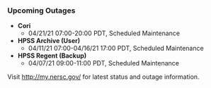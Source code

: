 ### Upcoming Outages 

- **Cori**
    - 04/21/21 07:00-20:00 PDT, Scheduled Maintenance
- **HPSS Archive (User)** 
    - 04/11/21 07:00-04/16/21 17:00 PDT, Scheduled Maintenance
- **HPSS Regent (Backup)** 
    - 04/07/21 09:00-11:00 PDT, Scheduled Maintenance

Visit <http://my.nersc.gov/> for latest status and outage information.
